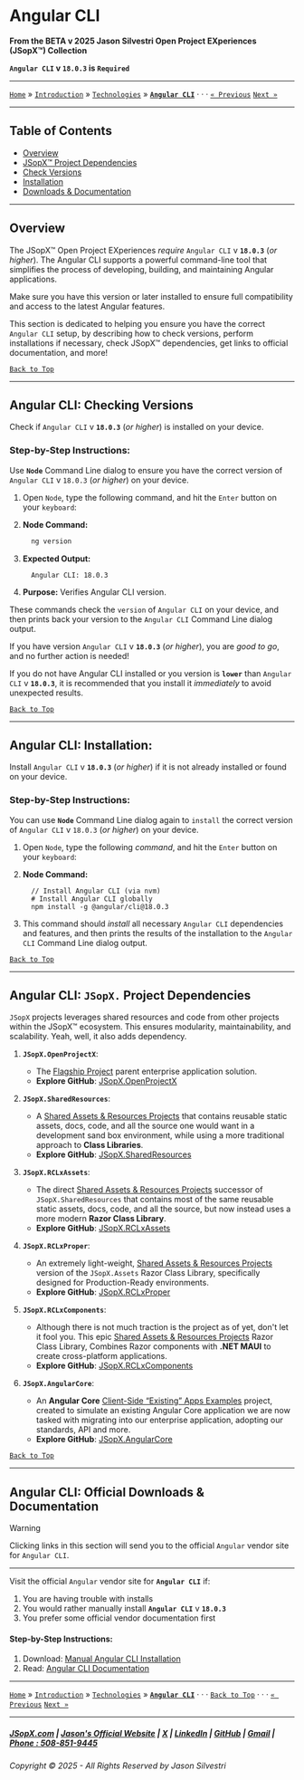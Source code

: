 ﻿# Angular CLI

**From the ﻿BETA v 2025 Jason Silvestri Open Project EXperiences (JSopX™) Collection**

**`Angular CLI` v `18.0.3` is `Required`**

---

[`Home`](../../../README.md) » [`Introduction`](../../../../../Introduction/) » [`Technologies`](../../../../../Technologies/) » **[`Angular CLI`](./AngularCli.md)** · · · [`« Previous`](./npm.md) [`Next »`](./React.md)

---

## Table of Contents

- [Overview](#overview)
- [JSopX™ Project Dependencies](#angular-cli-jsopx-project-dependencies)
- [Check Versions](#angular-cli-checking-versions)
- [Installation](#angular-cli-installation)
- [Downloads & Documentation](#angular-cli-official-downloads--documentation)

---

## **Overview**  

The JSopX™ Open Project EXperiences _require_ `Angular CLI` v **`18.0.3`** (_or higher_). The Angular CLI supports a powerful command-line tool that simplifies the process of developing, building, and maintaining Angular applications. 

Make sure you have this version or later installed to ensure full compatibility and access to the latest Angular features.

This section is dedicated to helping you ensure you have the correct `Angular CLI` setup, by describing how to check versions, perform installations if necessary, check JSopX™ dependencies, get links to official documentation, and more!


[`Back to Top`](#table-of-contents)

---

## Angular CLI: Checking Versions

Check if `Angular CLI` v **`18.0.3`** (_or higher_) is installed on your device.

### Step-by-Step Instructions:

Use **`Node`** Command Line dialog to ensure you have the correct version of `Angular CLI` v `18.0.3` (_or higher_) on your device.
   
1. Open `Node`, type the following command, and hit the `Enter` button on your `keyboard`:
   
2. **Node Command:**
     ```bash
       ng version
     ```
3. **Expected Output:** 
     ```
       Angular CLI: 18.0.3
     ```
4. **Purpose:** Verifies Angular CLI version.

These commands check the `version` of `Angular CLI` on your device, and then prints back your version to the `Angular CLI` Command Line dialog output.
   
If you have version `Angular CLI` v **`18.0.3`** (_or higher_), you are _good to go_, and no further action is needed!
   
If you do not have Angular CLI installed or you version is **`lower`** than `Angular CLI` v **`18.0.3`**, it is recommended that you install it _immediately_ to avoid unexpected results.


[`Back to Top`](#table-of-contents)

---

## Angular CLI: Installation:

Install `Angular CLI` v **`18.0.3`** (_or higher_) if it is not already installed or found on your device.

### Step-by-Step Instructions:

You can use **`Node`** Command Line dialog again to `install` the correct version of `Angular CLI` v `18.0.3` (_or higher_) on your device.
   
1. Open `Node`, type the following _command_, and hit the `Enter` button on your `keyboard`:

2. **Node Command:**
     ```node
       // Install Angular CLI (via nvm)
       # Install Angular CLI globally
       npm install -g @angular/cli@18.0.3
     ```
    
3. This command should _install_ all necessary `Angular CLI` dependencies and features, and then prints the results of the installation to the `Angular CLI` Command Line dialog output.

[`Back to Top`](#table-of-contents)

---

## **Angular CLI: `JSopX.` Project Dependencies**

`JSopX` projects leverages shared resources and code from other projects within the JSopX™ ecosystem. This ensures modularity, maintainability, and scalability. Yeah, well, it also adds dependency.

1. **`JSopX.OpenProjectX`**:
   - The [Flagship Project](../../../../../Introduction/JSopxProjectsFamilies.md#1-flagship-projects) parent enterprise application solution.
   - **Explore GitHub**: [JSopX.OpenProjectX](../../../../../OpenProjects/jsopx.OpenProjectX)

2. **`JSopX.SharedResources`**:
   - A [Shared Assets & Resources Projects](../../../../../Introduction/JSopxProjectsFamilies.md#2-shared-assets--resources-projects) that contains reusable static assets, docs, code, and all the source one would want in a development sand box environment, while using a more traditional approach to **Class Libraries**.
   - **Explore GitHub**: [JSopX.SharedResources](../../../../../OpenProjects/jsopx.SharedResources)
 
3. **`JSopX.RCLxAssets`**:
   - The direct [Shared Assets & Resources Projects](../../../../../Introduction/JSopxProjectsFamilies.md#2-shared-assets--resources-projects) successor of `JSopX.SharedResources` that contains most of the same reusable static assets, docs, code, and all the source, but now instead uses a more modern **Razor Class Library**. 
   - **Explore GitHub**: [JSopX.RCLxAssets](../../../../../OpenProjects/jsopx.RCLxAssets)

4. **`JSopX.RCLxProper`**:
   - An extremely light-weight, [Shared Assets & Resources Projects](../../../../../Introduction/JSopxProjectsFamilies.md#2-shared-assets--resources-projects) version of the `JSopX.Assets` Razor Class Library, specifically designed for Production-Ready environments.
   - **Explore GitHub**: [JSopX.RCLxProper](../../../../../OpenProjects/jsopx.RCLxProper)

5. **`JSopX.RCLxComponents`**:
   - Although there is not much traction is the project as of yet, don't let it fool you. This epic [Shared Assets & Resources Projects](../../../../../Introduction/JSopxProjectsFamilies.md#2-shared-assets--resources-projects) Razor Class Library, Combines Razor components with **.NET MAUI** to create cross-platform applications.
   - **Explore GitHub**: [JSopX.RCLxComponents](../../../../../OpenProjects/jsopx.RCLxComponents)

6. **`JSopX.AngularCore`**:
    - An **Angular Core** [Client-Side “Existing” Apps Examples](../../../../../Introduction/JSopxProjectsFamilies.md#5-client-side-existing-apps-examples) project, created to simulate an existing Angular Core application we are now tasked with migrating into our enterprise application, adopting our standards, API and more.
    - **Explore GitHub**: [JSopX.AngularCore](../../../../../OpenProjects/jsopx.AngularCore)

[`Back to Top`](#table-of-contents)

---

## Angular CLI: Official Downloads & Documentation

> [!WARNING]
> Clicking links in this section will send you to the official `Angular` vendor site for `Angular CLI`.
> 

---

Visit the official `Angular` vendor site for **`Angular CLI`** if:

1. You are having trouble with installs
2. You would rather manually install **`Angular CLI`** v **`18.0.3`**
3. You prefer some official vendor documentation first
   
#### Step-by-Step Instructions:
   
1. Download: [Manual Angular CLI Installation](https://angular.io/cli)
2. Read: [Angular CLI Documentation](https://angular.io/cli)

---

[`Home`](../../../README.md) » [`Introduction`](../../../../../Introduction/) » [`Technologies`](../../../../../Technologies/) » **[`Angular CLI`](./AngularCli.md)** · · · [`Back to Top`](#table-of-contents) · · · [`« Previous`](./npm.md) [`Next »`](./React.md)

---

##### [JSopX.com](https://www.jsopx.com/) | [Jason's Official Website](https://www.jsilvestri.com/) | [X](https://www.x.com/JasonSilvestri) | [LinkedIn](http://www.linkedin.com/in/JasonSilvestri) | [GitHub](https://github.com/JasonSilvestri) | [Gmail](mailto:therealjasonsilvestri@gmail.com) | [Phone : 508-851-9445](phoneto:508-851-9445)

###### Copyright © 2025 - All Rights Reserved by Jason Silvestri
